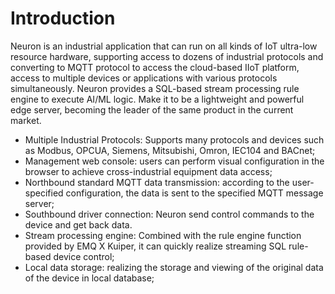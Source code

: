 # Introduction

Neuron is an industrial application that can run on all kinds of IoT ultra-low resource hardware, supporting access to dozens of industrial protocols and converting to MQTT protocol to access the cloud-based IIoT platform, access to multiple devices or applications with various protocols simultaneously. Neuron provides a SQL-based stream processing rule engine to execute AI/ML logic. Make it to be a lightweight and powerful edge server, becoming the leader of the same product in the current market.

- Multiple Industrial Protocols: Supports many protocols and devices such as Modbus, OPCUA, Siemens, Mitsubishi, Omron, IEC104 and BACnet;
- Management web console: users can perform visual configuration in the browser to achieve cross-industrial equipment data access;
- Northbound standard MQTT data transmission: according to the user-specified configuration, the data is sent to the specified MQTT message server;
- Southbound driver connection: Neuron send control commands to the device and get back data.
- Stream processing engine: Combined with the rule engine function provided by EMQ X Kuiper, it can quickly realize streaming SQL rule-based device control;
- Local data storage: realizing the storage and viewing of the original data of the device in local database;
